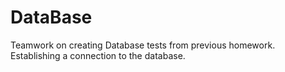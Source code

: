 # DataBase
Teamwork on creating Database tests from previous homework. Establishing a connection to the database.
